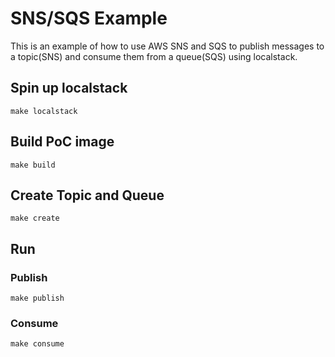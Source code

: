 # SNS/SQS Example

This is an example of how to use AWS SNS and SQS to publish messages to a topic(SNS) and consume them from a queue(SQS) using localstack.

## Spin up localstack
````
make localstack
````

## Build PoC image

````
make build
````

## Create Topic and Queue

````
make create
````

## Run

### Publish
````
make publish
````

### Consume
````
make consume
````